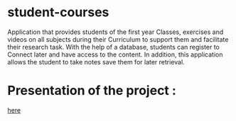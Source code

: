 # student-courses

 Application that provides students of the first year
 Classes, exercises and videos on all subjects during their
 Curriculum to support them and facilitate their research task.
 With the help of a database, students can register to
 Connect later and have access to the content.
 In addition, this application allows the student to take notes
 save them for later retrieval.
 
# Presentation of the project :
[here]("https://github.com/yassir-jaka/student-courses/blob/presentation/description.pdf")
 
